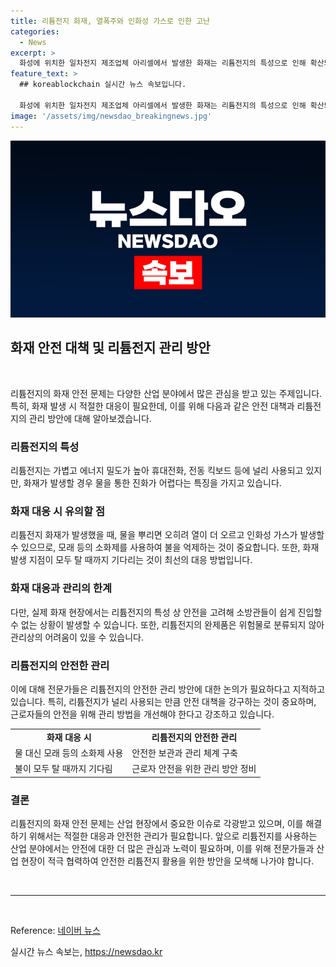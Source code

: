 ```yaml
---
title: 리튬전지 화재, 열폭주와 인화성 가스로 인한 고난
categories:
  - News
excerpt: >
  화성에 위치한 일차전지 제조업체 아리셀에서 발생한 화재는 리튬전지의 특성으로 인해 확산되고 진압이 어려웠습니다. 리튬은 가볍고 에너지 밀도가 높지만 불이 붙으면 쉽게 끌 수 없는 특성이 있습니다. 화재 진압 시 물을 뿌리면 오히려 열이 더 오르고 인화성 가스가 발생하기 때문에 모래 등을 활용해야 합니다. 그러나 이번 화재에서는 물을 사용한 것으로 알려졌으며, 구조 대원들의 초기 현장 진입이 어려웠습니다. 전문가들은 리튬전지의 위험성에 대해 관리 방법을 정비할 필요가 있다고 지적했습니다.
feature_text: >
  ## koreablockchain 실시간 뉴스 속보입니다.

  화성에 위치한 일차전지 제조업체 아리셀에서 발생한 화재는 리튬전지의 특성으로 인해 확산되고 진압이 어려웠습니다. 리튬은 가볍고 에너지 밀도가 높지만 불이 붙으면 쉽게 끌 수 없는 특성이 있습니다. 화재 진압 시 물을 뿌리면 오히려 열이 더 오르고 인화성 가스가 발생하기 때문에 모래 등을 활용해야 합니다. 그러나 이번 화재에서는 물을 사용한 것으로 알려졌으며, 구조 대원들의 초기 현장 진입이 어려웠습니다. 전문가들은 리튬전지의 위험성에 대해 관리 방법을 정비할 필요가 있다고 지적했습니다.
image: '/assets/img/newsdao_breakingnews.jpg'
---
```


<p><img src="/assets/img/newsdao_breakingnews.jpg" alt="koreablockchain 속보" /></p>

<h2 data-ke-size="size26">화재 안전 대책 및 리튬전지 관리 방안</h2>

<p data-ke-size="size16">&nbsp;</p>

<p>리튬전지의 화재 안전 문제는 다양한 산업 분야에서 많은 관심을 받고 있는 주제입니다. 특히, 화재 발생 시 적절한 대응이 필요한데, 이를 위해 다음과 같은 안전 대책과 리튬전지의 관리 방안에 대해 알아보겠습니다.</p>

<h3 data-ke-size="size24">리튬전지의 특성</h3>

<p data-ke-size="size16">리튬전지는 가볍고 에너지 밀도가 높아 휴대전화, 전동 킥보드 등에 널리 사용되고 있지만, 화재가 발생할 경우 물을 통한 진화가 어렵다는 특징을 가지고 있습니다.</p>

<h3 data-ke-size="size24">화재 대응 시 유의할 점</h3>

<p data-ke-size="size16">리튬전지 화재가 발생했을 때, 물을 뿌리면 오히려 열이 더 오르고 인화성 가스가 발생할 수 있으므로, 모래 등의 소화제를 사용하여 불을 억제하는 것이 중요합니다. 또한, 화재 발생 지점이 모두 탈 때까지 기다리는 것이 최선의 대응 방법입니다.</p>

<h3 data-ke-size="size24">화재 대응과 관리의 한계</h3>

<p data-ke-size="size16">다만, 실제 화재 현장에서는 리튬전지의 특성 상 안전을 고려해 소방관들이 쉽게 진입할 수 없는 상황이 발생할 수 있습니다. 또한, 리튬전지의 완제품은 위험물로 분류되지 않아 관리상의 어려움이 있을 수 있습니다.</p>

<h3 data-ke-size="size24">리튬전지의 안전한 관리</h3>

<p data-ke-size="size16">이에 대해 전문가들은 리튬전지의 안전한 관리 방안에 대한 논의가 필요하다고 지적하고 있습니다. 특히, 리튬전지가 널리 사용되는 만큼 안전 대책을 강구하는 것이 중요하며, 근로자들의 안전을 위해 관리 방법을 개선해야 한다고 강조하고 있습니다.</p>

<table>
  <tbody>
    <tr>
      <td style="text-align: center; height: 17px;"><b>화재 대응 시</b></td>
      <td style="text-align: center; height: 17px;"><b>리튬전지의 안전한 관리</b></td>
    </tr>
    <tr>
      <td style="text-align: left;">물 대신 모래 등의 소화제 사용</td>
      <td style="text-align: left;">안전한 보관과 관리 체계 구축</td>
    </tr>
    <tr>
      <td style="text-align: left;">불이 모두 탈 때까지 기다림</td>
      <td style="text-align: left;">근로자 안전을 위한 관리 방안 정비</td>
    </tr>
  </tbody>
</table>

<h3 data-ke-size="size24">결론</h3>

<p data-ke-size="size16">리튬전지의 화재 안전 문제는 산업 현장에서 중요한 이슈로 각광받고 있으며, 이를 해결하기 위해서는 적절한 대응과 안전한 관리가 필요합니다. 앞으로 리튬전지를 사용하는 산업 분야에서는 안전에 대한 더 많은 관심과 노력이 필요하며, 이를 위해 전문가들과 산업 현장이 적극 협력하여 안전한 리튬전지 활용을 위한 방안을 모색해 나가야 합니다.</p>

<p data-ke-size="size16">&nbsp;</p>

<hr>

<p data-ke-size="size16">&nbsp;</p>

<p>Reference: <a href="https://news.naver.com/main/read.naver?mode=LSD&amp;mid=sec&amp;sid1=101&amp;oid=422&amp;aid=0000501664" target="_blank" rel="nofollow">네이버 뉴스</a></p>
실시간 뉴스 속보는, <a href="https://newsdao.kr" rel="dofollow">https://newsdao.kr</a>


